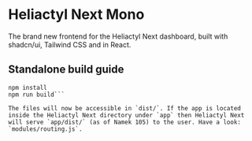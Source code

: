 # Heliactyl Next Mono

The brand new frontend for the Heliactyl Next dashboard, built with shadcn/ui, Tailwind CSS and in React.

## Standalone build guide

```
npm install
npm run build```

The files will now be accessible in `dist/`. If the app is located inside the Heliactyl Next directory under `app` then Heliactyl Next will serve `app/dist/` (as of Namek 105) to the user. Have a look: `modules/routing.js`.
